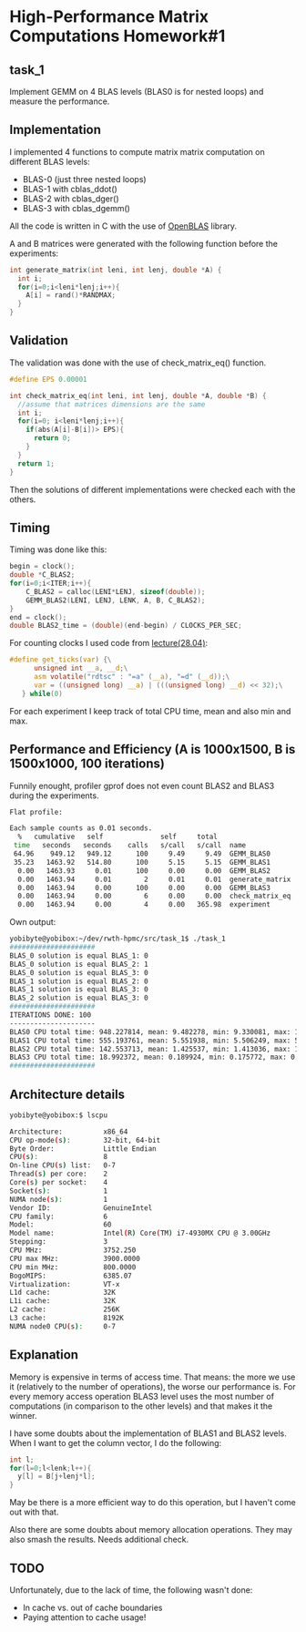# High-Performance Matrix Computations Homework#1

## task_1

Implement GEMM on 4 BLAS levels (BLAS0 is for nested loops) and measure the performance.

## Implementation

I implemented 4 functions to compute matrix matrix computation on different BLAS levels:

* BLAS-0 (just three nested loops)
* BLAS-1 with cblas_ddot()
* BLAS-2 with cblas_dger()
* BLAS-3 with cblas_dgemm()

All the code is written in C with the use of [OpenBLAS](https://github.com/xianyi/OpenBLAS) library.

A and B matrices were generated with the following function before the experiments:

```c
int generate_matrix(int leni, int lenj, double *A) {
  int i;
  for(i=0;i<leni*lenj;i++){
    A[i] = rand()*RANDMAX;
  }
}
```

## Validation

The validation was done with the use of check_matrix_eq() function.


```c
#define EPS 0.00001

int check_matrix_eq(int leni, int lenj, double *A, double *B) {
  //assume that matrices dimensions are the same
  int i;
  for(i=0; i<leni*lenj;i++){
    if(abs(A[i]-B[i])> EPS){
      return 0;
    }
  }
  return 1;
}
```

Then the solutions of different implementations were checked each with the others.

## Timing

Timing was done like this:

```c
begin = clock();
double *C_BLAS2;
for(i=0;i<ITER;i++){
	C_BLAS2 = calloc(LENI*LENJ, sizeof(double));
	GEMM_BLAS2(LENI, LENJ, LENK, A, B, C_BLAS2);
}
end = clock();
double BLAS2_time = (double)(end-begin) / CLOCKS_PER_SEC;                  
```

For counting clocks I used code from [lecture(28.04)](http://hpac.rwth-aachen.de/teaching/hpmc-16/gemm.c):

```c
#define get_ticks(var) {\
      unsigned int __a, __d;\
      asm volatile("rdtsc" : "=a" (__a), "=d" (__d));\
      var = ((unsigned long) __a) | (((unsigned long) __d) << 32);\
   } while(0)
```

For each experiment I keep track of total CPU time, mean and also min and max.

## Performance and Efficiency (A is 1000x1500, B is 1500x1000, 100 iterations)

Funnily enought, profiler gprof does not even count BLAS2 and BLAS3 during the experiments.

```bash
Flat profile:

Each sample counts as 0.01 seconds.
  %   cumulative   self              self     total           
 time   seconds   seconds    calls   s/call   s/call  name    
 64.96    949.12   949.12      100     9.49     9.49  GEMM_BLAS0
 35.23   1463.92   514.80      100     5.15     5.15  GEMM_BLAS1
  0.00   1463.93     0.01      100     0.00     0.00  GEMM_BLAS2
  0.00   1463.94     0.01        2     0.01     0.01  generate_matrix
  0.00   1463.94     0.00      100     0.00     0.00  GEMM_BLAS3
  0.00   1463.94     0.00        6     0.00     0.00  check_matrix_eq
  0.00   1463.94     0.00        4     0.00   365.98  experiment
```

Own output:

```bash
yobibyte@yobibox:~/dev/rwth-hpmc/src/task_1$ ./task_1
#####################
BLAS_0 solution is equal BLAS_1: 0
BLAS_0 solution is equal BLAS_2: 1
BLAS_0 solution is equal BLAS_3: 0
BLAS_1 solution is equal BLAS_2: 0
BLAS_1 solution is equal BLAS_3: 0
BLAS_2 solution is equal BLAS_3: 0
#####################
ITERATIONS DONE: 100
---------------------
BLAS0 CPU total time: 948.227814, mean: 9.482278, min: 9.330081, max: 10.041187, 3190086430.82 ops/sec
BLAS1 CPU total time: 555.193761, mean: 5.551938, min: 5.506249, max: 5.733648, 3190045566.94 ops/sec
BLAS2 CPU total time: 142.553713, mean: 1.425537, min: 1.413036, max: 1.742058, 399334977.06 ops/sec
BLAS3 CPU total time: 18.992372, mean: 0.189924, min: 0.175772, max: 0.205268, 399297589.53 ops/sec
#####################
```

## Architecture details

```bash
yobibyte@yobibox:$ lscpu

Architecture:          x86_64
CPU op-mode(s):        32-bit, 64-bit
Byte Order:            Little Endian
CPU(s):                8
On-line CPU(s) list:   0-7
Thread(s) per core:    2
Core(s) per socket:    4
Socket(s):             1
NUMA node(s):          1
Vendor ID:             GenuineIntel
CPU family:            6
Model:                 60
Model name:            Intel(R) Core(TM) i7-4930MX CPU @ 3.00GHz
Stepping:              3
CPU MHz:               3752.250
CPU max MHz:           3900.0000
CPU min MHz:           800.0000
BogoMIPS:              6385.07
Virtualization:        VT-x
L1d cache:             32K
L1i cache:             32K
L2 cache:              256K
L3 cache:              8192K
NUMA node0 CPU(s):     0-7
```
## Explanation

Memory is expensive in terms of access time. That means: the more we use it (relatively to the number of operations), the worse our performance is. For every memory access operation BLAS3 level uses the most number of computations (in comparison to the other levels) and that makes it the winner.

I have some doubts about the implementation of BLAS1 and BLAS2 levels. When I want to get the column vector, I do the following:

```c
int l;
for(l=0;l<lenk;l++){
  y[l] = B[j+lenj*l];
}
```

May be there is a more efficient way to do this operation, but I haven't come out with that.

Also there are some doubts about memory allocation operations. They may also smash the results. Needs additional check.

## TODO

Unfortunately, due to the lack of time, the following wasn't done:

* In cache vs. out of cache boundaries
* Paying attention to cache usage!
